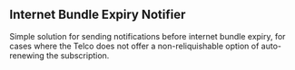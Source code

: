 ## Internet Bundle Expiry Notifier
Simple solution for sending notifications before internet bundle expiry, for cases where the Telco does not offer a non-reliquishable option of auto-renewing the subscription.
